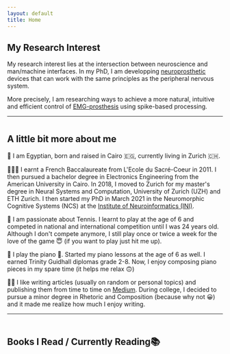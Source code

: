 ```yaml
---
layout: default
title: Home
---
```


## My Research Interest
My research interest lies at the intersection between neuroscience and man/machine interfaces. In my PhD, I am developping [neuroprosthetic](https://en.wikipedia.org/wiki/Neuroprosthetics) devices that can work with the same principles as the peripheral nervous system. 

More precisely, I am researching ways to achieve a more natural, intuitive and efficient control of [EMG-prosthesis](https://en.wikipedia.org/wiki/Electromyography) using spike-based processing. 

---
<div style="margin-bottom:40px;"></div>

## A little bit more about me
📍 I am Egyptian, born and raised in Cairo 🇪🇬, currently living in Zurich 🇨🇭.

👩🏻‍🎓 I earnt a French Baccalaureate from L'Ecole du Sacré-Coeur in 2011. I then pursued a bachelor degree in Electronics Engineering from the American University in Cairo. In 2018, I moved to Zurich for my master's degree in Neural Systems and Computation, University of Zurich (UZH) and ETH Zurich. I then started my PhD in March 2021 in the Neuromorphic Cognitive Systems (NCS) at the [Institute of Neuroinformatics (INI)](https://www.ini.uzh.ch/en.html).


🎾 I am passionate about Tennis. I learnt to play at the age of 6 and competed in national and international competition until I was 24 years old. Although I don't compete anymore, I still play once or twice a week for the love of the game 😇 (if you want to play just hit me up).

🎼 I play the piano 🎹. Started my piano lessons at the age of 6 as well. I earned Trinity Guidhall diplomas grade 2-8. Now, I enjoy composing piano pieces in my spare time (it helps me relax 🙃)

✍🏻 I like writing articles (usually on random or personal topics) and publishing them from time to time on [Medium](https://farah-baracat.medium.com/). During college, I decided to pursue a minor degree in Rhetoric and Composition (because why not 😀) and it made me realize how much I enjoy writing.

---
<div style="margin-bottom:50px;"></div>

## Books I Read / Currently Reading📚
<div style="margin-bottom:40px;"></div>

<a data-pin-do="embedBoard" data-pin-board-width="640" data-pin-scale-height="350" data-pin-scale-width="90" 
href="https://www.pinterest.ch/baracat0576/reading-list/"></a>
